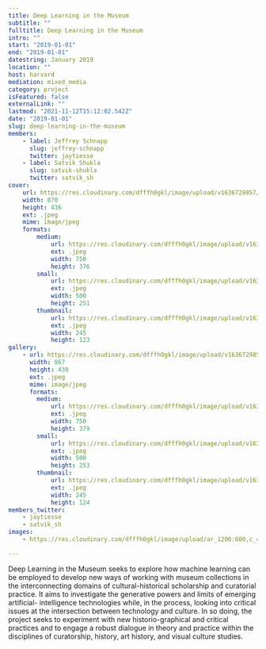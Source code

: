 ```yaml
---
title: Deep Learning in the Museum
subtitle: ""
fulltitle: Deep Learning in the Museum
intro: ""
start: "2019-01-01"
end: "2019-01-01"
datestring: January 2019
location: ""
host: harvard
mediation: mixed_media
category: project
isFeatured: false
externalLink: ""
lastmod: "2021-11-12T15:12:02.542Z"
date: "2019-01-01"
slug: deep-learning-in-the-museum
members:
    - label: Jeffrey Schnapp
      slug: jeffrey-schnapp
      twitter: jaytiesse
    - label: Satvik Shukla
      slug: satvik-shukla
      twitter: satvik_sh
cover:
    url: https://res.cloudinary.com/dfffh0gkl/image/upload/v1636729857/deeplearning1_130caadeaf.jpg
    width: 870
    height: 436
    ext: .jpeg
    mime: image/jpeg
    formats:
        medium:
            url: https://res.cloudinary.com/dfffh0gkl/image/upload/v1636729858/medium_deeplearning1_130caadeaf.jpg
            ext: .jpeg
            width: 750
            height: 376
        small:
            url: https://res.cloudinary.com/dfffh0gkl/image/upload/v1636729858/small_deeplearning1_130caadeaf.jpg
            ext: .jpeg
            width: 500
            height: 251
        thumbnail:
            url: https://res.cloudinary.com/dfffh0gkl/image/upload/v1636729857/thumbnail_deeplearning1_130caadeaf.jpg
            ext: .jpeg
            width: 245
            height: 123
gallery:
    - url: https://res.cloudinary.com/dfffh0gkl/image/upload/v1636729857/deeplearning2_85fd188815.jpg
      width: 867
      height: 438
      ext: .jpeg
      mime: image/jpeg
      formats:
        medium:
            url: https://res.cloudinary.com/dfffh0gkl/image/upload/v1636729858/medium_deeplearning2_85fd188815.jpg
            ext: .jpeg
            width: 750
            height: 379
        small:
            url: https://res.cloudinary.com/dfffh0gkl/image/upload/v1636729858/small_deeplearning2_85fd188815.jpg
            ext: .jpeg
            width: 500
            height: 253
        thumbnail:
            url: https://res.cloudinary.com/dfffh0gkl/image/upload/v1636729857/thumbnail_deeplearning2_85fd188815.jpg
            ext: .jpeg
            width: 245
            height: 124
members_twitter:
    - jaytiesse
    - satvik_sh
images:
    - https://res.cloudinary.com/dfffh0gkl/image/upload/ar_1200:600,c_crop/c_limit,h_1200,w_600/v1636729857/deeplearning1_130caadeaf.jpg

---
```

Deep Learning in the Museum seeks to explore how machine learning can be employed to develop new ways of working with museum collections in the interconnecting domains of cultural-historical scholarship and curatorial practice. It aims to investigate the generative powers and limits of emerging artificial- intelligence technologies while, in the process, looking into critical issues at the intersection between technology and culture. In so doing, the project seeks to experiment with new historio-graphical and critical practices and to engage a robust dialogue in theory and practice within the disciplines of curatorship, history, art history, and visual culture studies.